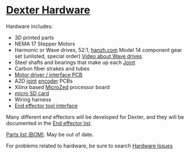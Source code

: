 # [Dexter Hardware](https://github.com/HaddingtonDynamics/Dexter/blob/master/Hardware)

Hardware includes:
* 3D printed parts
* NEMA 17 Stepper Motors
* Harmonic or Wave drives, 52:1, [hanzh.com](http://www.hanzh.com/product-2.html) Model 14 component gear set (unlisted, special order) [Video about Wave drives](https://www.youtube.com/watch?v=_jigqm6b8qc)
* Steel shafts and bearings that make up each [Joint](Joints)
* Carbon fiber strakes and tubes
* [Motor driver / interface PCB](Motor-Control-PCB)
* A2D [joint](Joints) [encoder](Encoders) PCBs
* Xilinx based [MicroZed](MicroZed) processor board
* [micro SD card](SD-Card-Image)
* Wiring harness
* [End effector tool interface](End-Effectors)

Many different end effectors will be developed for Dexter, and they will be documented in the [End effector list](End-Effectors).

[Parts list (BOM)](https://docs.google.com/spreadsheets/d/1uk89q76vcK4OT9NTM6qxsPpkON_QM3-OrlhfjPigGuE/edit?usp=sharing). May be out of date.

For problems related to hardware, be sure to search [Hardware Issues](https://github.com/HaddingtonDynamics/Dexter/issues?utf8=%E2%9C%93&q=is%3Aissue+label%3AHardware+)